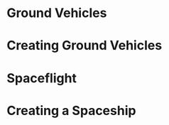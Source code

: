 <!-- $header Vehicles & Spaceships -->

# Ground Vehicles

<!-- TODO: driving rules -->

# Creating Ground Vehicles

<!-- TODO: vehicle creation rules -->

# Spaceflight

<!-- TODO: space/atmo flight rules: piloting, gunnery, sensors, etc. -->

# Creating a Spaceship

<!-- TODO: spaceship creation rules -->
